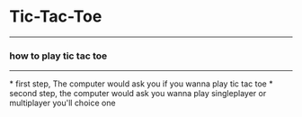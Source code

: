 # Tic-Tac-Toe
<hr>
<h3> how to play tic tac toe </h3>
<hr>
* first step, The computer would ask you if you wanna play tic tac toe
* second step, the computer would ask you wanna play singleplayer or multiplayer you'll choice one
